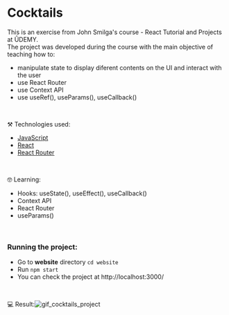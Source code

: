 # Cocktails

This is an exercise from John Smilga's course - React Tutorial and Projects at ÛDEMY.<br/>
The project was developed during the course with the main objective of teaching how to: 
- manipulate state to display diferent contents on the UI and interact with the user
- use React Router
- use Context API
- use useRef(), useParams(), useCallback()


<br/>

⚒️ Technologies used:

- [JavaScript](https://www.javascript.com/)
- [React](https://reactjs.org/)
- [React Router](https://reactrouter.com/en/main)

<br/>

🤓 Learning:

- Hooks: useState(), useEffect(), useCallback()
- Context API
- React Router
- useParams()

<br/>

### Running the project:

- Go to **website** directory `cd website`
- Run `npm start`
- You can check the project at http://localhost:3000/

<br/>


💻 Result:![gif_cocktails_project](https://user-images.githubusercontent.com/84124999/210090522-6005afeb-369a-4d4b-94b8-b14e4535d733.gif)
